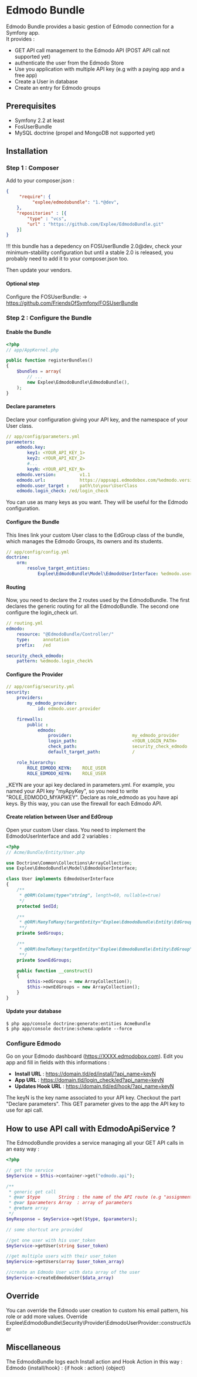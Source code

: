 # Edmodo Bundle

Edmodo Bundle provides a basic gestion of Edmodo connection for a Symfony app.  
It provides :  

* GET API call management to the Edmodo API (POST API call not supported yet)
* authenticate the user from the Edmodo Store
* Use you application with multiple API key (e.g with a paying app and a free app)
* Create a User in database
* Create an entry for Edmodo groups

## Prerequisites

* Symfony 2.2 at least
* FosUserBundle
* MySQL doctrine (propel and MongoDB not supported yet)

## Installation

### Step 1 : Composer

Add to your composer.json :  
``` json
{
     "require": {
          "explee/edmodobundle": "1.*@dev",
    },
    "repositories" : [{
        "type" : "vcs",
        "url" : "https://github.com/Explee/EdmodoBundle.git"
    }]
}
```
!!! this bundle has a depedency on FOSUserBundle 2.0@dev, check your minimum-stability configuration but until a stable 2.0 is released, you probably need to add it to your composer.json too.

Then update your vendors.

#### Optional step
Configure the FOSUserBundle:  -> https://github.com/FriendsOfSymfony/FOSUserBundle

### Step 2 : Configure the Bundle

#### Enable the Bundle

``` php
<?php
// app/AppKernel.php

public function registerBundles()
{
    $bundles = array(
        // ...
        new Explee\EdmodoBundle\EdmodoBundle(),
    );
}
```
#### Declare parameters

Declare your configuration giving your API key, and the namespace of your User class.


``` yml
// app/config/parameters.yml
parameters:
    edmodo.key:
        key1: <YOUR_API_KEY_1>
        key2: <YOUR_API_KEY_2>
        #...
        keyN: <YOUR_API_KEY_N>
    edmodo.version:         v1.1                                            #the version of the API
    edmodo.url:             https://appsapi.edmodobox.com/%edmodo.version%  #the url of the edmodo API
    edmodo.user_target :    path\to\your\UserClass
    edmodo.login_check: /ed/login_check
```

You can use as many keys as you want. They will be useful for the Edmodo configuration.

#### Configure the Bundle    

This lines link your custom User class to the EdGroup class of the bundle, which manages the Edmodo Groups, its owners and its students.
``` yml
// app/config/config.yml
doctrine:
    orm:
        resolve_target_entities:
            Explee\EdmodoBundle\Model\EdmodoUserInterface: %edmodo.user_target%
```

#### Routing

Now, you need to declare the 2 routes used by the EdmodoBundle. The first declares the generic routing for all the EdmodoBundle. The second one configure the login_check url.
``` yml
// routing.yml
edmodo:
    resource: "@EdmodoBundle/Controller/"
    type:     annotation
    prefix:   /ed

security_check_edmodo:
    pattern: %edmodo.login_check%
```

#### Configure the Provider
``` yml
// app/config/security.yml
security:
    providers:
        my_edmodo_provider:
            id: edmodo.user.provider

    firewalls:
        public :
            edmodo:
                provider:                       my_edmodo_provider
                login_path:                     <YOUR_LOGIN_PATH>
                check_path:                     security_check_edmodo
                default_target_path:            /

    role_hierarchy:
        ROLE_EDMODO_KEYN:    ROLE_USER
        ROLE_EDMODO_KEYN:    ROLE_USER
```
_KEYN are your api key declared in parameters.yml. For example, you named your API key "myApyKey", so you need to write "ROLE_EDMODO_MYAPIKEY". Declare as role_edmodo as you have api keys. By this way, you can use the firewall for each Edmodo API.

#### Create relation between User and EdGroup

Open your custom User class. You need to implement the EdmodoUserInterface and add 2 variables :
``` php
<?php
// Acme/Bundle/Entity/User.php

use Doctrine\Common\Collections\ArrayCollection;
use Explee\EdmodoBundle\Model\EdmodoUserInterface;

class User implements EdmodoUserInterface
{
    /**
     * @ORM\Column(type="string", length=60, nullable=true)
     */
    protected $edId;

    /**
     * @ORM\ManyToMany(targetEntity="Explee\EdmodoBundle\Entity\EdGroup", mappedBy="users")
     **/
    private $edGroups;

    /**
     * @ORM\OneToMany(targetEntity="Explee\EdmodoBundle\Entity\EdGroup", mappedBy="owner")
     **/
    private $ownEdGroups;

    public function __construct()
    {
        $this->edGroups = new ArrayCollection();
        $this->ownEdGroups = new ArrayCollection();
    }
}
```

#### Update your database

    $ php app/console doctrine:generate:entities AcmeBundle
    $ php app/console doctrine:schema:update --force

### Configure Edmodo

Go on your Edmodo dashboard (https://XXXX.edmodobox.com). Edit you app and fill in fields with this informations :

* **Install URL** :      https://domain.tld/ed/install/?api_name=keyN
* **App URL** :          https://domain.tld/login_check/ed?api_name=keyN
* **Updates Hook URL** : https://domain.tld/ed/hook/?api_name=keyN

The keyN is the key name associated to your API key. Checkout the part "Declare parameters". This GET parameter gives to the app the API key to use for api call.

## How to use API call with EdmodoApiService ?

The EdmodoBundle provides a service managing all your GET API calls in an easy way :
``` php
<?php

// get the service
$myService = $this->container->get("edmodo.api");

/**
 * generic get call
 * @var $type       String : the name of the API route (e.g "assignmentStatus", "users")
 * @var $parameters Array  : array of parameters
 * @return array
 */
$myResponse = $myService->get($type, $parameters);

// some shortcut are provided

//get one user with his user_token
$myService->getUser(string $user_token)

//get multiple users with their user_token
$myService->getUsers(array $user_token_array)

//create an Edmodo User with data array of the user
$myService->createEdmodoUser($data_array)
```

## Override

You can override the Edmodo user creation to custom his email pattern, his role or add more values. Override Explee\EdmodoBundle\Security\Provider\EdmodoUserProvider::constructUser

## Miscellaneous
The EdmodoBundle logs each Install action and Hook Action in this way :  
Edmodo  {install/hook} : {if hook : action} {object}  
  
